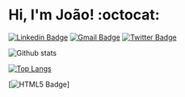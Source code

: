 # Hi, I'm João! :octocat: 


[![Linkedin Badge](https://img.shields.io/badge/LinkedIn-0077B5?style=for-the-badge&logo=linkedin&logoColor=white)](https://www.linkedin.com/in/jbjunior03/)
[![Gmail Badge](https://img.shields.io/badge/Gmail-D14836?style=for-the-badge&logo=gmail&logoColor=white)](joaob.dev@gmail.com)
[![Twitter Badge](https://img.shields.io/badge/Twitter-1DA1F2?style=for-the-badge&logo=twitter&logoColor=white)](https://twitter.com/JoaoBatistaJr03)

![Github stats](https://github-readme-stats.vercel.app/api?username=joaobatistajr&show_icons=true&theme=radical)

[![Top Langs](https://github-readme-stats.vercel.app/api/top-langs/?username=JoaoBatistaJr&layout=compact&theme=radical)](https://github.com/JoaoBatistaJr/github-readme-stats)


[![HTML5 Badge](https://img.shields.io/badge/HTML5-E34F26?style=for-the-badge&logo=html5&logoColor=white)]


